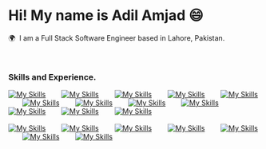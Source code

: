 # Hi! My name is Adil Amjad 😄

🌍  I am a Full Stack Software Engineer based in Lahore, Pakistan.

<br />

### Skills and Experience.

[![My Skills](https://skillicons.dev/icons?i=html)]() &nbsp;&nbsp;&nbsp;&nbsp;&nbsp;&nbsp; [![My Skills](https://skillicons.dev/icons?i=css)]() &nbsp;&nbsp;&nbsp;&nbsp;&nbsp;&nbsp; [![My Skills](https://skillicons.dev/icons?i=sass)]()  &nbsp;&nbsp;&nbsp;&nbsp;&nbsp;&nbsp; [![My Skills](https://skillicons.dev/icons?i=bootstrap)]() &nbsp;&nbsp;&nbsp;&nbsp;&nbsp;&nbsp; [![My Skills](https://skillicons.dev/icons?i=tailwind)]() &nbsp;&nbsp;&nbsp;&nbsp;&nbsp;&nbsp; [![My Skills](https://skillicons.dev/icons?i=js)]() &nbsp;&nbsp;&nbsp;&nbsp;&nbsp;&nbsp; [![My Skills](https://skillicons.dev/icons?i=ts)]() &nbsp;&nbsp;&nbsp;&nbsp;&nbsp;&nbsp; [![My Skills](https://skillicons.dev/icons?i=react)]() &nbsp;&nbsp;&nbsp;&nbsp;&nbsp;&nbsp; [![My Skills](https://skillicons.dev/icons?i=nextjs)]() &nbsp;&nbsp;&nbsp;&nbsp;&nbsp;&nbsp; [![My Skills](https://skillicons.dev/icons?i=nodejs)]() &nbsp;&nbsp;&nbsp;&nbsp;&nbsp;&nbsp; [![My Skills](https://skillicons.dev/icons?i=express)]() &nbsp;&nbsp;&nbsp;&nbsp;&nbsp;&nbsp; [![My Skills](https://skillicons.dev/icons?i=mongodb)]() &nbsp;&nbsp;&nbsp;&nbsp;&nbsp;&nbsp; <br><br> [![My Skills](https://skillicons.dev/icons?i=redis)]() &nbsp;&nbsp;&nbsp;&nbsp;&nbsp;&nbsp; [![My Skills](https://skillicons.dev/icons?i=firebase)]() &nbsp;&nbsp;&nbsp;&nbsp;&nbsp;&nbsp; [![My Skills](https://skillicons.dev/icons?i=docker)]() &nbsp;&nbsp;&nbsp;&nbsp;&nbsp;&nbsp; [![My Skills](https://skillicons.dev/icons?i=aws)]() &nbsp;&nbsp;&nbsp;&nbsp;&nbsp;&nbsp; [![My Skills](https://skillicons.dev/icons?i=git)]() &nbsp;&nbsp;&nbsp;&nbsp;&nbsp;&nbsp; [![My Skills](https://skillicons.dev/icons?i=postman)]() &nbsp;&nbsp;&nbsp;&nbsp;&nbsp;&nbsp; [![My Skills](https://skillicons.dev/icons?i=cpp)]() 
